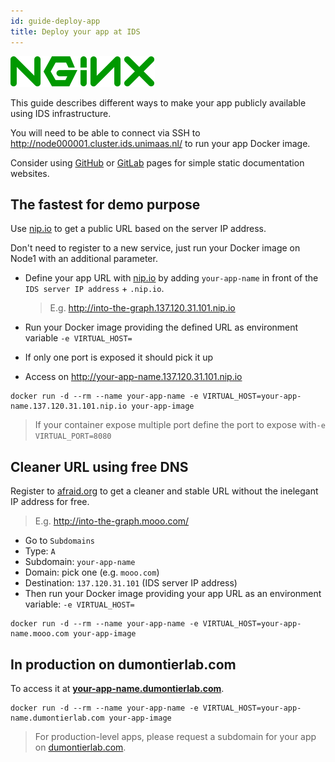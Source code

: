 ```yaml
---
id: guide-deploy-app
title: Deploy your app at IDS
---
```


[![](/img/nginx_logo.svg)](https://www.nginx.com/)

This guide describes different ways to make your app publicly available using IDS infrastructure.

You will need to be able to connect via SSH to http://node000001.cluster.ids.unimaas.nl/ to run your app Docker image.

Consider using [GitHub](https://pages.github.com/) or [GitLab](https://docs.gitlab.com/ee/user/project/pages/) pages for simple static documentation websites.

## The fastest for demo purpose

Use [nip.io](https://nip.io/) to get a public URL based on the server IP address.

Don't need to register to a new service, just run your Docker image on Node1 with an additional parameter.

* Define your app URL with [nip.io](https://nip.io/) by adding `your-app-name` in front of the `IDS server IP address` + `.nip.io`.

  > E.g. http://into-the-graph.137.120.31.101.nip.io

* Run your Docker image providing the defined URL as environment variable `-e VIRTUAL_HOST=`

* If only one port is exposed it should pick it up

* Access on http://your-app-name.137.120.31.101.nip.io

```shell
docker run -d --rm --name your-app-name -e VIRTUAL_HOST=your-app-name.137.120.31.101.nip.io your-app-image
```

> If your container expose multiple port define the port to expose with`-e VIRTUAL_PORT=8080`

## Cleaner URL using free DNS

Register to [afraid.org](https://freedns.afraid.org/) to get a cleaner and stable URL without the inelegant IP address for free.

> E.g. http://into-the-graph.mooo.com/

* Go to `Subdomains`
* Type: `A`
* Subdomain: `your-app-name`
* Domain: pick one (e.g. `mooo.com`)
* Destination: `137.120.31.101` (IDS server IP address)
* Then run your Docker image providing your app URL as an environment variable: `-e VIRTUAL_HOST=`

```shell
docker run -d --rm --name your-app-name -e VIRTUAL_HOST=your-app-name.mooo.com your-app-image
```

## In production on dumontierlab.com

To access it at **[your-app-name.dumontierlab.com](http://your-app-name.dumontierlab.com)**.

```shell
docker run -d --rm --name your-app-name -e VIRTUAL_HOST=your-app-name.dumontierlab.com your-app-image
```

> For production-level apps, please request a subdomain for your app on [dumontierlab.com](http://dumontierlab.com/).